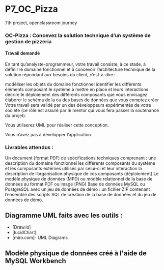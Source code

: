 # P7_OC_Pizza
7th project, openclassroom journey

### OC-Pizza : Concevez la solution technique d’un système de gestion de pizzeria


#### Travail demandé
En tant qu’analyste-programmeur, votre travail consiste, à ce stade, à définir le domaine fonctionnel et à concevoir l’architecture technique de la solution répondant aux besoins du client, c’est-à-dire :

modéliser les objets du domaine fonctionnel
identifier les différents éléments composant le système à mettre en place et leurs interactions
décrire le déploiement des différents composants que vous envisagez
élaborer le schéma de la ou des bases de données que vous comptez créer
Votre travail sera validé par un des développeurs expérimentés de votre société (ce rôle est assuré par le mentor qui vous fera passer la soutenance du projet).

Vous utiliserez UML pour réaliser cette conception.

Vous n’avez pas à développer l’application.

### Livrables attendus :
Un document (format PDF) de spécifications techniques comprenant :
une description du domaine fonctionnel
les différents composants du système et les composants externes utilisés par celui-ci et leur interaction
la description de l’organisation physique de ces composants (déploiement)
Le modèle physique de données (MPD) ou modèle relationnel de la base de données au format PDF ou image (PNG)
Base de données MySQL ou PostgreSQL avec un jeu de données de démo : un fichier ZIP contenant l’ensemble des scripts SQL de création de la base de données et du jeu de données de démo.


## Diagramme UML faits avec les outils :


* [Draw.io] 
* [lucidChart]
* [miro.com]- UML Diagrams

## Modèle physique de données créé à l'aide de MySQL Workbench

